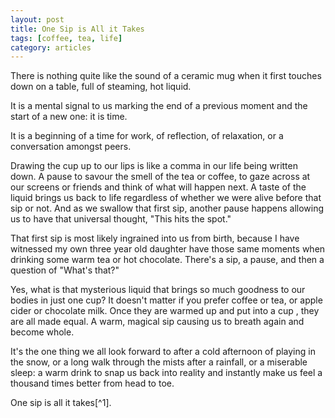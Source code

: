 ```yaml
---
layout: post
title: One Sip is All it Takes
tags: [coffee, tea, life]
category: articles
---
```

There is nothing quite like the sound of a ceramic mug when it first touches down on a table, full of steaming, hot liquid.
<p>
It is a mental signal to us marking the end of a previous moment and the start of a new one: it is time.
<p>
It is a beginning of a time for work, of reflection, of relaxation, or a conversation amongst peers.
<p>
Drawing the cup up to our lips is like a comma in our life being written down. A pause to savour the smell of the tea or coffee, to gaze across at our screens or friends and think of what will happen next. A taste of the liquid brings us back to life regardless of whether we were alive before that sip or not. And as we swallow that first sip, another pause happens allowing us to have that universal thought, "This hits the spot."
<p>
That first sip is most likely ingrained into us from birth, because I have witnessed my own three year old daughter have those same moments when drinking some warm tea or hot chocolate. There's a sip, a pause, and then a question of "What's that?"
<p>
Yes, what is that mysterious liquid that brings so much goodness to our bodies in just one cup? It doesn't matter if you prefer coffee or tea, or apple cider or chocolate milk. Once they are warmed up and put into a cup , they are all made equal. A warm, magical sip causing us to breath again and become whole.
<p>
It's the one thing we all look forward to after a cold afternoon of playing in the snow, or a long walk through the mists after a rainfall, or a miserable sleep: a warm drink to snap us back into reality and instantly make us feel a thousand times better from head to toe.
<p>
One sip is all it takes[^1].

[^1]:  Fueled by [Tonx](https://tonx.org/u/foursides "Tonx Coffee")